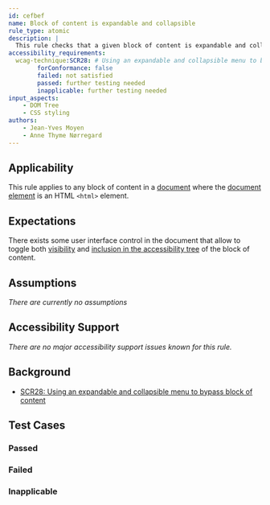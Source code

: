 ```yaml
---
id: cefbef
name: Block of content is expandable and collapsible
rule_type: atomic
description: |
  This rule checks that a given block of content is expandable and collapsible
accessibility_requirements:
  wcag-technique:SCR28: # Using an expandable and collapsible menu to bypass block of content
		forConformance: false
		failed: not satisfied
		passed: further testing needed
		inapplicable: further testing needed
input_aspects:
	- DOM Tree
	- CSS styling
authors:
	- Jean-Yves Moyen
	- Anne Thyme Nørregard
---
```


## Applicability

This rule applies to any block of content in a [document](#https://www.w3.org/TR/dom/#concept-document) where the [document element](#https://www.w3.org/TR/dom/#document-element) is an HTML `<html>` element.

## Expectations

There exists some user interface control in the document that allow to toggle both [visibility](#visible) and [inclusion in the accessibility tree](#included-in-the-accessibility-tree) of the block of content.

## Assumptions

_There are currently no assumptions_

## Accessibility Support

_There are no major accessibility support issues known for this rule._

## Background

- [SCR28: Using an expandable and collapsible menu to bypass block of content](https://www.w3.org/WAI/WCAG21/Techniques/client-side-script/SCR28)

## Test Cases

### Passed

### Failed

### Inapplicable
